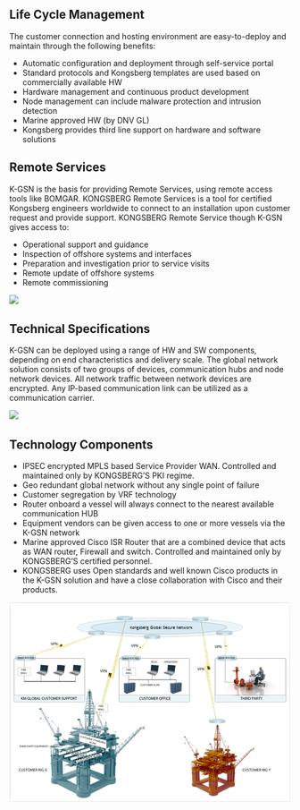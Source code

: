 
## Life Cycle Management

The customer connection and hosting environment are easy-to-deploy and maintain through the following benefits:
* Automatic configuration and deployment through self-service portal
*	Standard protocols and Kongsberg templates are used based on commercially available HW 
*	Hardware management and continuous product development
*	Node management can include malware protection and intrusion detection
*	Marine approved HW (by DNV GL)
*	Kongsberg provides third line support on hardware and software solutions

## Remote Services

K-GSN is the basis for providing Remote Services, using remote access tools like BOMGAR. KONGSBERG Remote Services is a tool for certified Kongsberg engineers worldwide to connect to an installation upon customer request and provide support.
KONGSBERG Remote Service though K-GSN gives access to:
*	Operational support and guidance
*	Inspection of offshore systems and interfaces
*	Preparation and investigation prior to service visits
*	Remote update of offshore systems
*	Remote commissioning
 
 ![](https://Images/Remote%20Services.png)
 
## Technical Specifications
K-GSN can be deployed using a range of HW and SW components, depending on end characteristics and delivery scale. The global network solution consists of two groups of devices, communication hubs and node network devices. All network traffic between network devices are encrypted. Any IP-based communication link can be utilized as a communication carrier.

![](https://Images/Technical%20Specifications.png)
 
## Technology Components
*	IPSEC encrypted MPLS based Service Provider WAN. Controlled and maintained only by KONGSBERG’S PKI regime.
*	Geo redundant global network without any single point of failure
*	Customer segregation by VRF technology
*	Router onboard a vessel will always connect to the nearest available communication HUB
*	Equipment vendors can be given access to one or more vessels via the K-GSN network
*	Marine approved Cisco ISR Router that are a combined device that acts as WAN router, Firewall and switch. Controlled and maintained only by KONGSBERG’S certified personnel.
*	KONGSBERG uses Open standards and well known Cisco products in the K-GSN solution and have a close collaboration with Cisco and their products.

![](Images/Technology%20Components.png)
